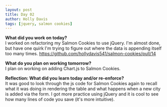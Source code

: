 ```yaml
---
layout: post
title: Day 02
author: Holly Davis
tags: [jquery, salmon cookies]
---
```


**What did you work on today?**  
I worked on refactoring my Salmon Cookies to use jQuery. I'm almost done, but have one quirk I'm trying to figure out where the data is appending itself too many times. 
https://github.com/hollydavis541/salmon-cookies/pull/14

**What do you plan on working tomorrow?**  
I plan on working on adding Chart.js to Salmon Cookies.

**Reflection: What did you learn today and/or re-enforce?**  
It was good to look through the js code for Salmon Cookies again to recall what it was doing in rendering the table and what happens when a new city is added via the form. I got more practice using jQuery and it is cool to see how many lines of code you save (it's more intuitive).

